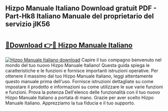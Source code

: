 ## Hizpo Manuale Italiano Download gratuit PDF - Part-Hk8 Italiano Manuale del proprietario del servizio jIK56

# <h2><a href="http://dfaei4q.blite.top/?on=Hizpo+Manuale+Italiano">🔗Download 👉🔴 Hizpo Manuale Italiano</a></h2>

[![Hizpo Manuale Italiano download](https://i.imgur.com/lujVjoI.png)](http://dfaei4q.blite.top/?on=Hizpo+Manuale+Italiano)
Capire il tuo compagno benvenuto nel mondo del tuo nuovo Hizpo Manuale Italiano! Questa guida spiega le caratteristiche e le funzioni e fornisce importanti istruzioni operative. Per ottenere il massimo dal tuo Hizpo Manuale Italiano, leggi attentamente questo manuale prima dell'uso. Fornisce istruzioni dettagliate su come impostare il prodotto e informazioni su come utilizzare le sue varie funzioni e funzioni. Prova la potenza Dell'elenco delle funzionalità con il tuo nuovo Hizpo Manuale Italiano a portata di mano. Grazie per aver scelto Hizpo Manuale Italiano. Apprezziamo la tua fiducia e il tuo supporto.
